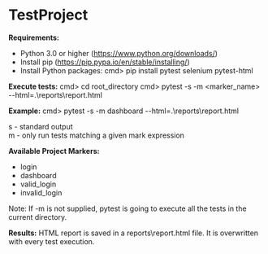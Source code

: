 # TestProject

**Requirements:** 
- Python 3.0 or higher (https://www.python.org/downloads/) 
- Install pip (https://pip.pypa.io/en/stable/installing/) 
- Install Python packages: 
        cmd> pip install pytest selenium pytest-html 


**Execute tests:**
        cmd> cd root_directory
        cmd> pytest -s -m <marker_name> --html=.\reports\report.html

**Example:**
cmd> pytest -s -m dashboard --html=.\reports\report.html 

s - standard output  
m - only run tests matching a given mark expression

**Available Project Markers:**
* login
* dashboard
* valid_login
* invalid_login

Note: If -m is not supplied, pytest is going to execute all the tests in the current directory.


**Results:**
HTML report is saved in a reports\report.html file. It is overwritten with every test execution.





